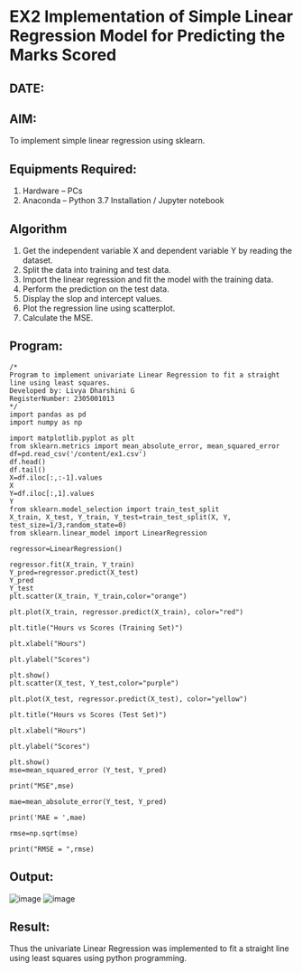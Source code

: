 # EX2 Implementation of Simple Linear Regression Model for Predicting the Marks Scored
## DATE:
## AIM:
To implement simple linear regression using sklearn.

## Equipments Required:
1. Hardware – PCs
2. Anaconda – Python 3.7 Installation / Jupyter notebook

## Algorithm
1. Get the independent variable X and dependent variable Y by reading the dataset.
2. Split the data into training and test data.
3. Import the linear regression and fit the model with the training data.
4. Perform the prediction on the test data.
5. Display the slop and intercept values.
6. Plot the regression line using scatterplot.
7. Calculate the MSE.

## Program:
```
/*
Program to implement univariate Linear Regression to fit a straight line using least squares.
Developed by: Livya Dharshini G
RegisterNumber: 2305001013
*/
import pandas as pd
import numpy as np

import matplotlib.pyplot as plt
from sklearn.metrics import mean_absolute_error, mean_squared_error
df=pd.read_csv('/content/ex1.csv')
df.head()
df.tail()
X=df.iloc[:,:-1].values
X
Y=df.iloc[:,1].values
Y
from sklearn.model_selection import train_test_split
X_train, X_test, Y_train, Y_test=train_test_split(X, Y, test_size=1/3,random_state=0)
from sklearn.linear_model import LinearRegression

regressor=LinearRegression()

regressor.fit(X_train, Y_train)
Y_pred=regressor.predict(X_test)
Y_pred
Y_test
plt.scatter(X_train, Y_train,color="orange")

plt.plot(X_train, regressor.predict(X_train), color="red")

plt.title("Hours vs Scores (Training Set)")

plt.xlabel("Hours")

plt.ylabel("Scores")

plt.show()
plt.scatter(X_test, Y_test,color="purple")

plt.plot(X_test, regressor.predict(X_test), color="yellow")

plt.title("Hours vs Scores (Test Set)")

plt.xlabel("Hours")

plt.ylabel("Scores")

plt.show()
mse=mean_squared_error (Y_test, Y_pred)

print("MSE",mse)

mae=mean_absolute_error(Y_test, Y_pred)

print('MAE = ',mae)

rmse=np.sqrt(mse)

print("RMSE = ",rmse)
```

## Output:
![image](https://github.com/user-attachments/assets/94f9be7d-ba4d-4319-aae3-ebe8871181ab)
![image](https://github.com/user-attachments/assets/b1074885-1350-41b9-a893-ee3652d3b743)





## Result:
Thus the univariate Linear Regression was implemented to fit a straight line using least squares using python programming.

